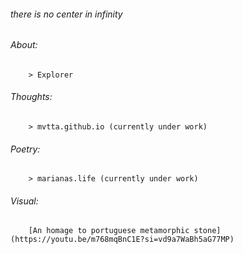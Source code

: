 ###### there is no center in infinity     

###### About:  
        > Explorer  

###### Thoughts:  
        > mvtta.github.io (currently under work)
       
###### Poetry:  
        > marianas.life (currently under work)  

###### Visual:  
        [An homage to portuguese metamorphic stone](https://youtu.be/m768mqBnC1E?si=vd9a7WaBh5aG77MP)  

                        
                        
                     
